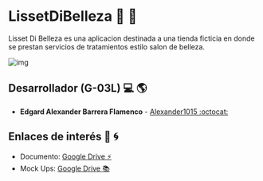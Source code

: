 # LissetDiBelleza :haircut: :calling:
Lisset Di Belleza es una aplicacion destinada a una tienda ficticia en donde se prestan servicios de tratamientos estilo salon de belleza.

![img](https://drive.google.com/file/d/17a1fIB5F3W0n2-a8-2S7Of_4GW0hviE9/view?usp=sharing)

## Desarrollador (G-03L) :computer: :earth_americas:
* **Edgard Alexander Barrera Flamenco** - [Alexander1015 :octocat:](https://github.com/Alexander1015)

## Enlaces de interés :milky_way: :cyclone:
* Documento: [Google Drive :zap:](https://drive.google.com/file/d/1v_fu5J5DIhE5DzNjlCS7H1vQlEHfg6NG/view?usp=sharing)
* Mock Ups: [Google Drive :books:](https://drive.google.com/file/d/16GyIPviaYpxdUKpN0cUsulQtIobaD9-J/view?usp=sharing)
